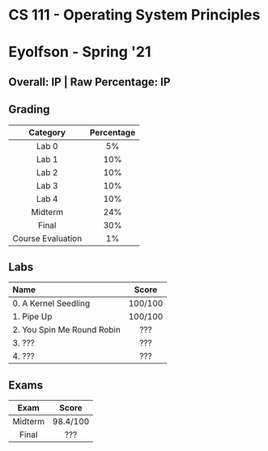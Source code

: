 # CS 111 - Operating System Principles

# Eyolfson - Spring '21

## Overall: IP | Raw Percentage: IP

## Grading

|     Category      | Percentage |
| :---------------: | :--------: |
|       Lab 0       |     5%     |
|       Lab 1       |    10%     |
|       Lab 2       |    10%     |
|       Lab 3       |    10%     |
|       Lab 4       |    10%     |
|      Midterm      |    24%     |
|       Final       |    30%     |
| Course Evaluation |     1%     |

## Labs

| Name                       |  Score  |
| :------------------------- | :-----: |
| 0. A Kernel Seedling       | 100/100 |
| 1. Pipe Up                 | 100/100 |
| 2. You Spin Me Round Robin |   ???   |
| 3. ???                     |   ???   |
| 4. ???                     |   ???   |

## Exams

|  Exam   |  Score   |
| :-----: | :------: |
| Midterm | 98.4/100 |
|  Final  |   ???    |